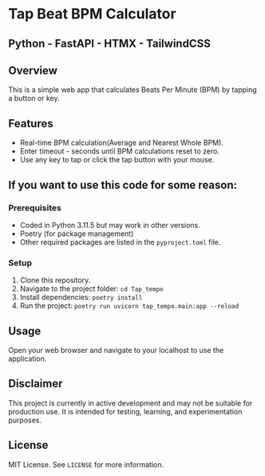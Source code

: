 # Tap Beat BPM Calculator

## Python - FastAPI - HTMX - TailwindCSS

## Overview
This is a simple web app that calculates Beats Per Minute (BPM) by tapping a button or key.

## Features
- Real-time BPM calculation(Average and Nearest Whole BPM).
- Enter timeout - seconds until BPM calculations reset to zero.
- Use any key to tap or click the tap button with your mouse.


## If you want to use this code for some reason:

### Prerequisites
- Coded in Python 3.11.5 but may work in other versions.
- Poetry (for package management)
- Other required packages are listed in the `pyproject.toml` file.

### Setup
1. Clone this repository.
2. Navigate to the project folder: `cd Tap_tempo`
3. Install dependencies: `poetry install`
4. Run the project: `poetry run uvicorn tap_tempo.main:app --reload`

## Usage
Open your web browser and navigate to your localhost to use the application.

## Disclaimer ##
 This project is currently in active development and may not be suitable for production use. It is intended for testing, learning, and experimentation purposes.

## License
MIT License. See `LICENSE` for more information.
